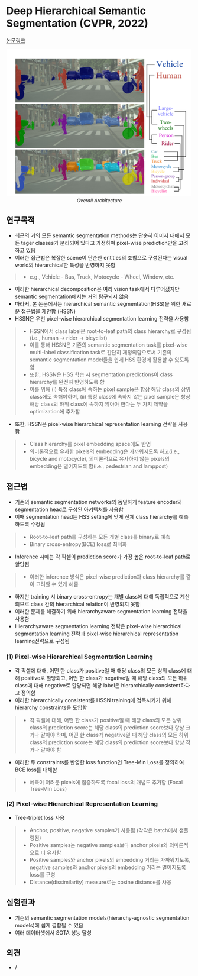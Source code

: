 # Deep Hierarchical Semantic Segmentation (CVPR, 2022)

[논문링크](https://openaccess.thecvf.com/content/CVPR2022/html/Li_Deep_Hierarchical_Semantic_Segmentation_CVPR_2022_paper.html)

<p align="center">
    <img width="500" alt='fig1' src="./img/03_13_01.png?raw=true"></br>
    <em><font size=2>Overall Architecture</font></em>
</p>

## 연구목적
- 최근의 거의 모든 semantic segmentation methods는 단순히 이미지 내에서 모든 tager classes가 분리되어 있다고 가정하며 pixel-wise prediction만을 고려하고 있음
- 이러한 접근법은 복잡한 scene이 단순한 entities의 조합으로 구성된다는 visual world의 hierarchical한 특성을 반영하지 못함
> - e.g., Vehicle - Bus, Truck, Motocycle - Wheel, Window, etc.
- 이러한 hierarchical decomposition은 여러 vision task에서 다루어졌지만 semantic segmentation에서는 거의 탐구되지 않음
- 따라서, 본 논문에서는 hierarchical semantic segmentation(HSS)을 위한 새로운 접근법을 제안함 (HSSN)
- HSSN은 우선 pixel-wise hierarchical segmentation learning 전략을 사용함
> - HSSN에서 class label은 root-to-leaf path의 class hierarchy로 구성됨 (i.e., human -> rider -> bicyclist)
> - 이를 통해 HSSN은 기존의 semantic segmentation task를 pixel-wise multi-label classification task로 간단히 재정의함으로써 기존의 semantic segmentation model들을 쉽게 HSS 환경에 활용할 수 있도록 함
> - 또한, HSSN은 HSS 학습 시 segmentation predictions이 class hierarchy를 완전히 반영하도록 함
> - 이를 위해 (i) 특정 class에 속하는 pixel sample은 항상 해당 class의 상위 class에도 속해야하며, (ii) 특정 class에 속하지 않는 pixel sample은 항상 해당 class의 하위 class에 속하지 않아야 한다는 두 가지 제약을 optimization에 추가함
- 또한, HSSN은 pixel-wise hierarchical representation learning 전략을 사용함
> - Class hierarchy를 pixel embedding space에도 반영
> - 의미론적으로 유사한 pixels의 embedding은 가까워지도록 하고(i.e., bicycle and motocycle), 의미론적으로 유사하지 않는 pixels의 embedding은 멀어지도록 함(i.e., pedestrian and lamppost)

## 접근법
- 기존의 semantic segmentation networks와 동일하게 feature encoder와 segmentation head로 구성된 아키텍처를 사용함
- 이때 segmentation head는 HSS setting에 맞게 전체 class hierarchy를 예측하도록 수정됨
> - Root-to-leaf path를 구성하는 모든 개별 class를 binary로 예측
> - Binary cross-entropy(BCE) loss로 최적화
- Inference 시에는 각 픽셀이 prediction score가 가장 높은 root-to-leaf path로 할당됨
> - 이러한 inference 방식은 pixel-wise prediction과 class hierarchy를 같이 고려할 수 있게 해줌
- 하지만 training 시 binary cross-entropy는 개별 class에 대해 독립적으로 계산되므로 class 간의 hierarchical relation이 반영되지 못함
- 이러한 문제를 해결하기 위해 hierarchyaware segmentation learning 전략을 사용함
- Hierarchyaware segmentation learning 전략은 pixel-wise hierarchical segmentation learning 전략과 pixel-wise hierarchical representation learning전략으로 구성됨
### (1) Pixel-wise Hierarchical Segmentation Learning
- 각 픽셀에 대해, 어떤 한 class가 positive일 때 해당 class의 모든 상위 class에 대해 positive로 할당되고, 어떤 한 class가 negative일 때 해당 class의 모든 하위 class에 대해 negative로 할당되면 해당 label은 hierarchically consistent하다고 정의함
- 이러한 hierarchically consistent를 HSSN training에 접목시키기 위해 hierarchy constraints을 도입함
> - 각 픽셀에 대해, 어떤 한 class가 positive일 때 해당 class의 모든 상위 class의 prediction score는 해당 class의 prediction score보다 항상 크거나 같아야 하며, 어떤 한 class가 negative일 때 해당 class의 모든 하위 class의 prediction score는 해당 class의 prediction score보다 항상 작거나 같아야 함
- 이러한 두 constraints를 반영한 loss function인 Tree-Min Loss를 정의하여 BCE loss를 대체함
> - 예측이 어려운 pixels에 집중하도록 focal loss의 개념도 추가함 (Focal Tree-Min Loss)

### (2) Pixel-wise Hierarchical Representation Learning
- Tree-triplet loss 사용
> - Anchor, positive, negative samples가 사용됨 (각각은 batch에서 샘플링됨)
> - Positive samples는 negative samples보다 anchor pixels와 의미론적으로 더 유사함
> - Positive samples와 anchor pixels의 embedding 거리는 가까워지도록, negative samples와 anchor pixels의 embedding 거리는 멀어지도록 loss를 구성
> - Distance(dissimilarity) measure로는 cosine distance를 사용
  
## 실험결과
- 기존의 semantic segmentation models(hierarchy-agnostic segmentation models)에 쉽게 결합될 수 있음
- 여러 데이터셋에서 SOTA 성능 달성

## 의견
- /